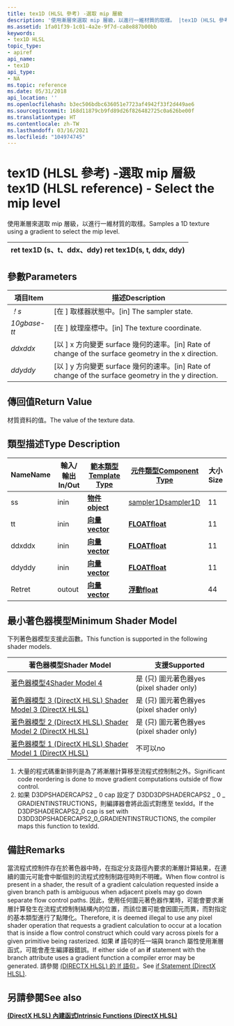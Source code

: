 ```yaml
---
title: tex1D (HLSL 參考) -選取 mip 層級
description: '使用漸層來選取 mip 層級，以進行一維材質的取樣。 |tex1D (HLSL 參考) '
ms.assetid: 1fa01f39-1c01-4a2e-9f7d-ca8e887b00bb
keywords:
- tex1D HLSL
topic_type:
- apiref
api_name:
- tex1D
api_type:
- NA
ms.topic: reference
ms.date: 05/31/2018
api_location: ''
ms.openlocfilehash: b3ec506bdbc636051e7723af4942f33f2d449ae6
ms.sourcegitcommit: 168d11879cb9fd89d26f826482725c0a626be00f
ms.translationtype: HT
ms.contentlocale: zh-TW
ms.lasthandoff: 03/16/2021
ms.locfileid: "104974745"
---
```

# <a name="tex1d-hlsl-reference---select-the-mip-level"></a><span data-ttu-id="11be1-105">tex1D (HLSL 參考) -選取 mip 層級</span><span class="sxs-lookup"><span data-stu-id="11be1-105">tex1D (HLSL reference) - Select the mip level</span></span>

<span data-ttu-id="11be1-106">使用漸層來選取 mip 層級，以進行一維材質的取樣。</span><span class="sxs-lookup"><span data-stu-id="11be1-106">Samples a 1D texture using a gradient to select the mip level.</span></span>



| <span data-ttu-id="11be1-107">ret tex1D (s、t、ddx、ddy) </span><span class="sxs-lookup"><span data-stu-id="11be1-107">ret tex1D(s, t, ddx, ddy)</span></span> |
|---------------------------|



 

## <a name="parameters"></a><span data-ttu-id="11be1-108">參數</span><span class="sxs-lookup"><span data-stu-id="11be1-108">Parameters</span></span>



| <span data-ttu-id="11be1-109">項目</span><span class="sxs-lookup"><span data-stu-id="11be1-109">Item</span></span>                                                         | <span data-ttu-id="11be1-110">描述</span><span class="sxs-lookup"><span data-stu-id="11be1-110">Description</span></span>                                                                  |
|--------------------------------------------------------------|------------------------------------------------------------------------------|
| <span data-ttu-id="11be1-111"><span id="s"></span><span id="S"></span>*！*</span><span class="sxs-lookup"><span data-stu-id="11be1-111"><span id="s"></span><span id="S"></span>*s*</span></span><br/>       | <span data-ttu-id="11be1-112">\[在 \] 取樣器狀態中。</span><span class="sxs-lookup"><span data-stu-id="11be1-112">\[in\] The sampler state.</span></span><br/>                                         |
| <span data-ttu-id="11be1-113"><span id="t"></span><span id="T"></span>*10gbase-t*</span><span class="sxs-lookup"><span data-stu-id="11be1-113"><span id="t"></span><span id="T"></span>*t*</span></span><br/>       | <span data-ttu-id="11be1-114">\[在 \] 紋理座標中。</span><span class="sxs-lookup"><span data-stu-id="11be1-114">\[in\] The texture coordinate.</span></span><br/>                                    |
| <span data-ttu-id="11be1-115"><span id="ddx"></span><span id="DDX"></span>*ddx*</span><span class="sxs-lookup"><span data-stu-id="11be1-115"><span id="ddx"></span><span id="DDX"></span>*ddx*</span></span><br/> | <span data-ttu-id="11be1-116">\[以 \] x 方向變更 surface 幾何的速率。</span><span class="sxs-lookup"><span data-stu-id="11be1-116">\[in\] Rate of change of the surface geometry in the x direction.</span></span><br/> |
| <span data-ttu-id="11be1-117"><span id="ddy"></span><span id="DDY"></span>*ddy*</span><span class="sxs-lookup"><span data-stu-id="11be1-117"><span id="ddy"></span><span id="DDY"></span>*ddy*</span></span><br/> | <span data-ttu-id="11be1-118">\[以 \] y 方向變更 surface 幾何的速率。</span><span class="sxs-lookup"><span data-stu-id="11be1-118">\[in\] Rate of change of the surface geometry in the y direction.</span></span><br/> |



 

## <a name="return-value"></a><span data-ttu-id="11be1-119">傳回值</span><span class="sxs-lookup"><span data-stu-id="11be1-119">Return Value</span></span>

<span data-ttu-id="11be1-120">材質資料的值。</span><span class="sxs-lookup"><span data-stu-id="11be1-120">The value of the texture data.</span></span>

## <a name="type-description"></a><span data-ttu-id="11be1-121">類型描述</span><span class="sxs-lookup"><span data-stu-id="11be1-121">Type Description</span></span>



| <span data-ttu-id="11be1-122">Name</span><span class="sxs-lookup"><span data-stu-id="11be1-122">Name</span></span> | <span data-ttu-id="11be1-123">輸入/輸出</span><span class="sxs-lookup"><span data-stu-id="11be1-123">In/Out</span></span> | [<span data-ttu-id="11be1-124">**範本類型**</span><span class="sxs-lookup"><span data-stu-id="11be1-124">**Template Type**</span></span>](dx-graphics-hlsl-intrinsic-functions.md)                       | [<span data-ttu-id="11be1-125">**元件類型**</span><span class="sxs-lookup"><span data-stu-id="11be1-125">**Component Type**</span></span>](dx-graphics-hlsl-intrinsic-functions.md) | <span data-ttu-id="11be1-126">大小</span><span class="sxs-lookup"><span data-stu-id="11be1-126">Size</span></span> |
|------|--------|-------------------------------------------------------------------------------------|----------------------------------------------------------------|------|
| <span data-ttu-id="11be1-127">s</span><span class="sxs-lookup"><span data-stu-id="11be1-127">s</span></span>    | <span data-ttu-id="11be1-128">in</span><span class="sxs-lookup"><span data-stu-id="11be1-128">in</span></span>     | [<span data-ttu-id="11be1-129">**物件**</span><span class="sxs-lookup"><span data-stu-id="11be1-129">**object**</span></span>](dx-graphics-hlsl-intrinsic-functions.md) | [<span data-ttu-id="11be1-130">sampler1D</span><span class="sxs-lookup"><span data-stu-id="11be1-130">sampler1D</span></span>](dx-graphics-hlsl-sampler.md)                      | <span data-ttu-id="11be1-131">1</span><span class="sxs-lookup"><span data-stu-id="11be1-131">1</span></span>    |
| <span data-ttu-id="11be1-132">t</span><span class="sxs-lookup"><span data-stu-id="11be1-132">t</span></span>    | <span data-ttu-id="11be1-133">in</span><span class="sxs-lookup"><span data-stu-id="11be1-133">in</span></span>     | [<span data-ttu-id="11be1-134">**向量**</span><span class="sxs-lookup"><span data-stu-id="11be1-134">**vector**</span></span>](dx-graphics-hlsl-intrinsic-functions.md) | [<span data-ttu-id="11be1-135">**FLOAT**</span><span class="sxs-lookup"><span data-stu-id="11be1-135">**float**</span></span>](/windows/desktop/WinProg/windows-data-types)                        | <span data-ttu-id="11be1-136">1</span><span class="sxs-lookup"><span data-stu-id="11be1-136">1</span></span>    |
| <span data-ttu-id="11be1-137">ddx</span><span class="sxs-lookup"><span data-stu-id="11be1-137">ddx</span></span>  | <span data-ttu-id="11be1-138">in</span><span class="sxs-lookup"><span data-stu-id="11be1-138">in</span></span>     | [<span data-ttu-id="11be1-139">**向量**</span><span class="sxs-lookup"><span data-stu-id="11be1-139">**vector**</span></span>](dx-graphics-hlsl-intrinsic-functions.md) | [<span data-ttu-id="11be1-140">**FLOAT**</span><span class="sxs-lookup"><span data-stu-id="11be1-140">**float**</span></span>](/windows/desktop/WinProg/windows-data-types)                        | <span data-ttu-id="11be1-141">1</span><span class="sxs-lookup"><span data-stu-id="11be1-141">1</span></span>    |
| <span data-ttu-id="11be1-142">ddy</span><span class="sxs-lookup"><span data-stu-id="11be1-142">ddy</span></span>  | <span data-ttu-id="11be1-143">in</span><span class="sxs-lookup"><span data-stu-id="11be1-143">in</span></span>     | [<span data-ttu-id="11be1-144">**向量**</span><span class="sxs-lookup"><span data-stu-id="11be1-144">**vector**</span></span>](dx-graphics-hlsl-intrinsic-functions.md) | [<span data-ttu-id="11be1-145">**FLOAT**</span><span class="sxs-lookup"><span data-stu-id="11be1-145">**float**</span></span>](/windows/desktop/WinProg/windows-data-types)                        | <span data-ttu-id="11be1-146">1</span><span class="sxs-lookup"><span data-stu-id="11be1-146">1</span></span>    |
| <span data-ttu-id="11be1-147">Ret</span><span class="sxs-lookup"><span data-stu-id="11be1-147">ret</span></span>  | <span data-ttu-id="11be1-148">out</span><span class="sxs-lookup"><span data-stu-id="11be1-148">out</span></span>    | [<span data-ttu-id="11be1-149">**向量**</span><span class="sxs-lookup"><span data-stu-id="11be1-149">**vector**</span></span>](dx-graphics-hlsl-intrinsic-functions.md) | [<span data-ttu-id="11be1-150">**浮動**</span><span class="sxs-lookup"><span data-stu-id="11be1-150">**float**</span></span>](/windows/desktop/WinProg/windows-data-types)                        | <span data-ttu-id="11be1-151">4</span><span class="sxs-lookup"><span data-stu-id="11be1-151">4</span></span>    |



 

## <a name="minimum-shader-model"></a><span data-ttu-id="11be1-152">最小著色器模型</span><span class="sxs-lookup"><span data-stu-id="11be1-152">Minimum Shader Model</span></span>

<span data-ttu-id="11be1-153">下列著色器模型支援此函數。</span><span class="sxs-lookup"><span data-stu-id="11be1-153">This function is supported in the following shader models.</span></span>



| <span data-ttu-id="11be1-154">著色器模型</span><span class="sxs-lookup"><span data-stu-id="11be1-154">Shader Model</span></span>                                              | <span data-ttu-id="11be1-155">支援</span><span class="sxs-lookup"><span data-stu-id="11be1-155">Supported</span></span>                |
|-----------------------------------------------------------|--------------------------|
| [<span data-ttu-id="11be1-156">著色器模型4</span><span class="sxs-lookup"><span data-stu-id="11be1-156">Shader Model 4</span></span>](dx-graphics-hlsl-sm4.md)                | <span data-ttu-id="11be1-157">是 (只) 圖元著色器</span><span class="sxs-lookup"><span data-stu-id="11be1-157">yes (pixel shader only)</span></span>  |
| [<span data-ttu-id="11be1-158">著色器模型 3 (DirectX HLSL) </span><span class="sxs-lookup"><span data-stu-id="11be1-158">Shader Model 3 (DirectX HLSL)</span></span>](dx-graphics-hlsl-sm3.md) | <span data-ttu-id="11be1-159">是 (只) 圖元著色器</span><span class="sxs-lookup"><span data-stu-id="11be1-159">yes  (pixel shader only)</span></span> |
| [<span data-ttu-id="11be1-160">著色器模型 2 (DirectX HLSL) </span><span class="sxs-lookup"><span data-stu-id="11be1-160">Shader Model 2 (DirectX HLSL)</span></span>](dx-graphics-hlsl-sm2.md) | <span data-ttu-id="11be1-161">是 (只) 圖元著色器</span><span class="sxs-lookup"><span data-stu-id="11be1-161">yes  (pixel shader only)</span></span> |
| [<span data-ttu-id="11be1-162">著色器模型 1 (DirectX HLSL) </span><span class="sxs-lookup"><span data-stu-id="11be1-162">Shader Model 1 (DirectX HLSL)</span></span>](dx-graphics-hlsl-sm1.md) | <span data-ttu-id="11be1-163">不可以</span><span class="sxs-lookup"><span data-stu-id="11be1-163">no</span></span>                       |



 

1.  <span data-ttu-id="11be1-164">大量的程式碼重新排列是為了將漸層計算移至流程式控制制之外。</span><span class="sxs-lookup"><span data-stu-id="11be1-164">Significant code reordering is done to move gradient computations outside of flow control.</span></span>
2.  <span data-ttu-id="11be1-165">如果 D3DPSHADERCAPS2 \_ 0 cap 設定了 D3DD3DPSHADERCAPS2 \_ 0 \_ GRADIENTINSTRUCTIONS，則編譯器會將此函式對應至 texldd。</span><span class="sxs-lookup"><span data-stu-id="11be1-165">If the D3DPSHADERCAPS2\_0 cap is set with D3DD3DPSHADERCAPS2\_0\_GRADIENTINSTRUCTIONS, the compiler maps this function to texldd.</span></span>

## <a name="remarks"></a><span data-ttu-id="11be1-166">備註</span><span class="sxs-lookup"><span data-stu-id="11be1-166">Remarks</span></span>

<span data-ttu-id="11be1-167">當流程式控制件存在於著色器中時，在指定分支路徑內要求的漸層計算結果，在連續的圖元可能會中斷個別的流程式控制制路徑時則不明確。</span><span class="sxs-lookup"><span data-stu-id="11be1-167">When flow control is present in a shader, the result of a gradient calculation requested inside a given branch path is ambiguous when adjacent pixels may go down separate flow control paths.</span></span> <span data-ttu-id="11be1-168">因此，使用任何圖元著色器作業時，可能會要求漸層計算發生在流程式控制制結構內的位置，而該位置可能會因圖元而異，而對指定的基本類型進行了點陣化。</span><span class="sxs-lookup"><span data-stu-id="11be1-168">Therefore, it is deemed illegal to use any pixel shader operation that requests a gradient calculation to occur at a location that is inside a flow control construct which could vary across pixels for a given primitive being rasterized.</span></span> <span data-ttu-id="11be1-169">如果 **if** 語句的任一端與 branch 屬性使用漸層函式，可能會產生編譯器錯誤。</span><span class="sxs-lookup"><span data-stu-id="11be1-169">If either side of an **if** statement with the branch attribute uses a gradient function a compiler error may be generated.</span></span> <span data-ttu-id="11be1-170">請參閱 [ (DIRECTX HLSL) 的 If 語句 ](dx-graphics-hlsl-if.md)。</span><span class="sxs-lookup"><span data-stu-id="11be1-170">See [if Statement (DirectX HLSL)](dx-graphics-hlsl-if.md).</span></span>

## <a name="see-also"></a><span data-ttu-id="11be1-171">另請參閱</span><span class="sxs-lookup"><span data-stu-id="11be1-171">See also</span></span>

<dl> <dt>

[<span data-ttu-id="11be1-172">**(DirectX HLSL) 內建函式**</span><span class="sxs-lookup"><span data-stu-id="11be1-172">**Intrinsic Functions (DirectX HLSL)**</span></span>](dx-graphics-hlsl-intrinsic-functions.md)
</dt> </dl>

 

